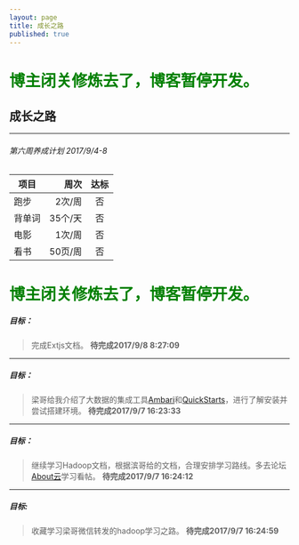 ```yaml
---
layout: page
title: 成长之路
published: true
---
```



<h1 style="color:green">博主闭关修炼去了，博客暂停开发。</h1>


## 成长之路

----------
###### 第六周养成计划 2017/9/4-8   

| 项目           | 周次      |  达标  |
| --------       | -----:   | :----: |
| 跑步          | 2次/周     |   否    |
| 背单词        | 35个/天    |   否   |
| 电影          |   1次/周   |   否   |
| 看书          | 50页/周    |   否   |


<h1 style="color:green">博主闭关修炼去了，博客暂停开发。</h1>


##### 目标：
> 完成Extjs文档。 
**待完成2017/9/8 8:27:09**

----------


##### 目标：
>梁哥给我介绍了大数据的集成工具[Ambari](https://www.ibm.com/developerworks/cn/opensource/os-cn-bigdata-ambari/)和[QuickStarts](https://www.cloudera.com/downloads/quickstart_vms/5-12.html)，进行了解安装并尝试搭建环境。
**待完成2017/9/7 16:23:33**

----------


##### 目标：

> 继续学习Hadoop文档，根据滨哥给的文档，合理安排学习路线。多去论坛[About云](http://www.aboutyun.com/forum-134-1.html)学习看帖。
**待完成2017/9/7 16:24:12**

----------



##### 目标:    
> 收藏学习梁哥微信转发的hadoop学习之路。
**待完成2017/9/7 16:24:59**
